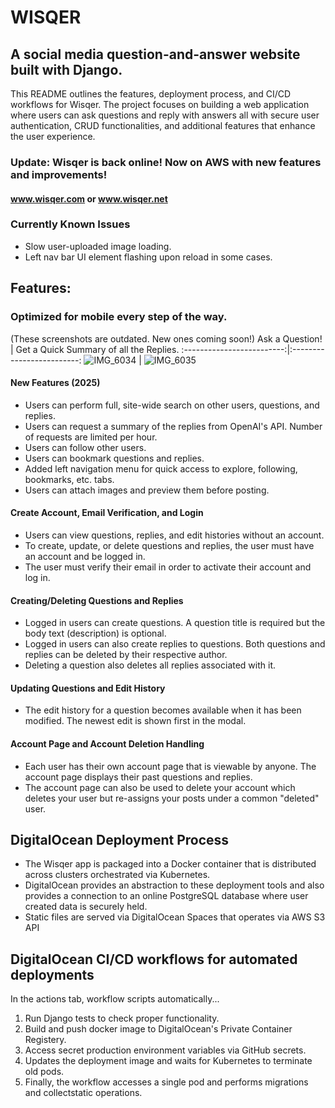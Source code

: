 # WISQER
## A social media question-and-answer website built with Django.

This README outlines the features, deployment process, and CI/CD workflows for Wisqer. The project focuses on building a web application where users can ask questions and reply with answers all with secure user authentication, CRUD functionalities, and additional features that enhance the user experience.

### Update: Wisqer is back online! Now on AWS with new features and improvements!
#### www.wisqer.com or www.wisqer.net

### Currently Known Issues
- Slow user-uploaded image loading.
- Left nav bar UI element flashing upon reload in some cases.

## Features:

### Optimized for mobile every step of the way.

(These screenshots are outdated. New ones coming soon!)
Ask a Question!             |  Get a Quick Summary of all the Replies.
:-------------------------:|:-------------------------:
![IMG_6034](https://github.com/user-attachments/assets/9157d655-c6a7-4706-9c46-0d9b31027a36) |  ![IMG_6035](https://github.com/user-attachments/assets/815292d0-2ebf-4570-9966-6a7e1bca5679)

#### New Features (2025)

- Users can perform full, site-wide search on other users, questions, and replies.
- Users can request a summary of the replies from OpenAI's API. Number of requests are limited per hour.
- Users can follow other users.
- Users can bookmark questions and replies.
- Added left navigation menu for quick access to explore, following, bookmarks, etc. tabs.
- Users can attach images and preview them before posting.

#### Create Account, Email Verification, and Login
- Users can view questions, replies, and edit histories without an account.
- To create, update, or delete questions and replies, the user must have an account and be logged in.
- The user must verify their email in order to activate their account and log in.

#### Creating/Deleting Questions and Replies
- Logged in users can create questions. A question title is required but the body text (description) is optional.
- Logged in users can also create replies to questions. Both questions and replies can be deleted by their respective author.
- Deleting a question also deletes all replies associated with it.

#### Updating Questions and Edit History
- The edit history for a question becomes available when it has been modified. The newest edit is shown first in the modal.

#### Account Page and Account Deletion Handling
- Each user has their own account page that is viewable by anyone. The account page displays their past questions and replies.
- The account page can also be used to delete your account which deletes your user but re-assigns your posts under a common "deleted" user.


## DigitalOcean Deployment Process
- The Wisqer app is packaged into a Docker container that is distributed across clusters orchestrated via Kubernetes.
- DigitalOcean provides an abstraction to these deployment tools and also provides a connection to an online PostgreSQL database where user created data is securely held.
- Static files are served via DigitalOcean Spaces that operates via AWS S3 API

## DigitalOcean CI/CD workflows for automated deployments
In the actions tab, workflow scripts automatically...
1. Run Django tests to check proper functionality.
2. Build and push docker image to DigitalOcean's Private Container Registery.
3. Access secret production environment variables via GitHub secrets.
4. Updates the deployment image and waits for Kubernetes to terminate old pods.
5. Finally, the workflow accesses a single pod and performs migrations and collectstatic operations.
